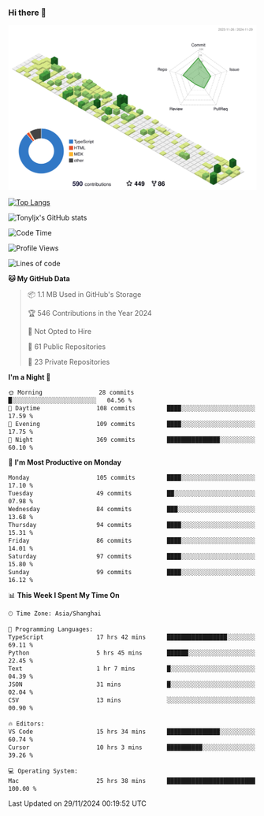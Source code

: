 ### Hi there 👋

![](./profile-3d-contrib/profile-green-animate.svg)

 

[![Top Langs](https://github-readme-stats.vercel.app/api/top-langs/?username=tonyljx)](https://github.com/anuraghazra/github-readme-stats)

![Tonyljx's GitHub stats](https://github-readme-stats.vercel.app/api?username=tonyljx&theme=default&show_icons=true)

 

<!--START_SECTION:waka-->
![Code Time](http://img.shields.io/badge/Code%20Time-955%20hrs%201%20min-blue)

![Profile Views](http://img.shields.io/badge/Profile%20Views-0-blue)

![Lines of code](https://img.shields.io/badge/From%20Hello%20World%20I%27ve%20Written-685.1%20thousand%20lines%20of%20code-blue)

**🐱 My GitHub Data** 

> 📦 1.1 MB Used in GitHub's Storage 
 > 
> 🏆 546 Contributions in the Year 2024
 > 
> 🚫 Not Opted to Hire
 > 
> 📜 61 Public Repositories 
 > 
> 🔑 23 Private Repositories 
 > 
**I'm a Night 🦉** 

```text
🌞 Morning                28 commits          █░░░░░░░░░░░░░░░░░░░░░░░░   04.56 % 
🌆 Daytime                108 commits         ████░░░░░░░░░░░░░░░░░░░░░   17.59 % 
🌃 Evening                109 commits         ████░░░░░░░░░░░░░░░░░░░░░   17.75 % 
🌙 Night                  369 commits         ███████████████░░░░░░░░░░   60.10 % 
```
📅 **I'm Most Productive on Monday** 

```text
Monday                   105 commits         ████░░░░░░░░░░░░░░░░░░░░░   17.10 % 
Tuesday                  49 commits          ██░░░░░░░░░░░░░░░░░░░░░░░   07.98 % 
Wednesday                84 commits          ███░░░░░░░░░░░░░░░░░░░░░░   13.68 % 
Thursday                 94 commits          ████░░░░░░░░░░░░░░░░░░░░░   15.31 % 
Friday                   86 commits          ████░░░░░░░░░░░░░░░░░░░░░   14.01 % 
Saturday                 97 commits          ████░░░░░░░░░░░░░░░░░░░░░   15.80 % 
Sunday                   99 commits          ████░░░░░░░░░░░░░░░░░░░░░   16.12 % 
```


📊 **This Week I Spent My Time On** 

```text
🕑︎ Time Zone: Asia/Shanghai

💬 Programming Languages: 
TypeScript               17 hrs 42 mins      █████████████████░░░░░░░░   69.11 % 
Python                   5 hrs 45 mins       ██████░░░░░░░░░░░░░░░░░░░   22.45 % 
Text                     1 hr 7 mins         █░░░░░░░░░░░░░░░░░░░░░░░░   04.39 % 
JSON                     31 mins             █░░░░░░░░░░░░░░░░░░░░░░░░   02.04 % 
CSV                      13 mins             ░░░░░░░░░░░░░░░░░░░░░░░░░   00.90 % 

🔥 Editors: 
VS Code                  15 hrs 34 mins      ███████████████░░░░░░░░░░   60.74 % 
Cursor                   10 hrs 3 mins       ██████████░░░░░░░░░░░░░░░   39.26 % 

💻 Operating System: 
Mac                      25 hrs 38 mins      █████████████████████████   100.00 % 
```


 Last Updated on 29/11/2024 00:19:52 UTC
<!--END_SECTION:waka-->

